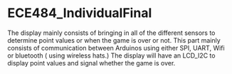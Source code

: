 # ECE484_IndividualFinal

The display mainly consists of bringing in all of the different sensors to determine point values or when the game is over or not. This part mainly consists of communication between Arduinos using either SPI, UART, Wifi or bluetooth ( using wireless hats.) The display will have an LCD_I2C to display point values and signal whether the game is over. 
